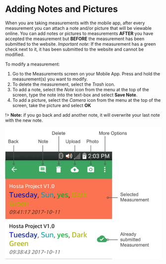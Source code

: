 # Adding Notes and Pictures

When you are taking measurements with the mobile app, after every measurement you can attach a note and/or picture that will be viewable online. You can add notes or pictures to measurements **AFTER** you have accepted the measurement but **BEFORE** the measurement has been submitted to the website. *Important note:* If the measurement has a green check next to it, it has been submitted to the website and cannot be modified.

To modify a measurement:

1. Go to the Measurements screen on your Mobile App. Press and hold the measurement(s) you want to modify.
2. To delete the measurement, select the *Trash* icon.
3. To add a note, select the *Note* icon from the menu at the top of the screen, type the note into the text-box and select **Save Note**.
4. To add a picture, select the *Camera* icon from the menu at the top of the screen, take the picture and select **OK**

!> **Note:** if you go back and add another note, it will overwrite your last note with the new note.

![Adding Mobile Notes and Pictures](images/android-add-note.png)
